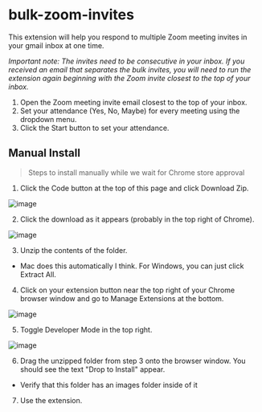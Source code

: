 # bulk-zoom-invites

This extension will help you respond to multiple Zoom meeting invites in your gmail inbox at one time.

_Important note: The invites need to be consecutive in your inbox. If you received an email that separates the bulk invites, you will need to run the extension again beginning with the Zoom invite closest to the top of your inbox._

1. Open the Zoom meeting invite email closest to the top of your inbox.
2. Set your attendance (Yes, No, Maybe) for every meeting using the dropdown menu.
3. Click the Start button to set your attendance.

## Manual Install
> Steps to install manually while we wait for Chrome store approval

1. Click the Code button at the top of this page and click Download Zip.

![image](https://github.com/cjhenry10/bulk-zoom-invites/assets/87096729/a84f7337-7aa3-4fd4-948c-7926b0cf5ec3)

2. Click the download as it appears (probably in the top right of Chrome).

![image](https://github.com/cjhenry10/bulk-zoom-invites/assets/87096729/5515416c-a676-40d9-a2e5-22e40e8ae234)

3. Unzip the contents of the folder.
  - Mac does this automatically I think. For Windows, you can just click Extract All.
4. Click on your extension button near the top right of your Chrome browser window and go to Manage Extensions at the bottom.

![image](https://github.com/cjhenry10/bulk-zoom-invites/assets/87096729/d1399667-3c44-48fb-ba0d-5648dfe2d2a2)

5. Toggle Developer Mode in the top right.

![image](https://github.com/cjhenry10/bulk-zoom-invites/assets/87096729/af86ae3e-a1e8-4d6d-b153-9713e42bd623)

6. Drag the unzipped folder from step 3 onto the browser window. You should see the text "Drop to Install" appear.
  - Verify that this folder has an images folder inside of it
7. Use the extension.
